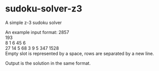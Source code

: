 # sudoku-solver-z3
A simple z-3 sudoku solver

An example input format:
   2857  
 193     
 8   1 6 
 45 6    
 27   14 
    5 68 
 3 9   5 
     347 
  1528  
Empty slot is represented by a space, rows are separated by a new line.

Output is the solution in the same format.  
